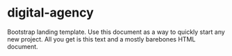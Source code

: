 # digital-agency
Bootstrap landing template. Use this document as a way to quickly start any new project. All you get is this text and a mostly barebones HTML document.
